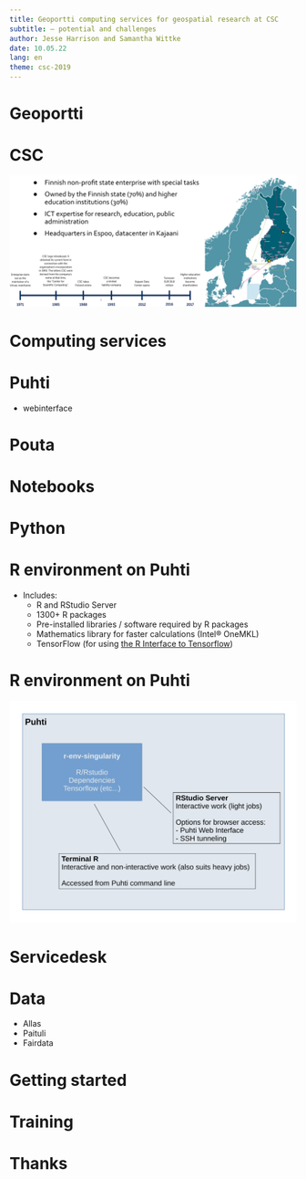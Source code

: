 ```yaml
--- 
title: Geoportti computing services for geospatial research at CSC 
subtitle: – potential and challenges
author: Jesse Harrison and Samantha Wittke
date: 10.05.22
lang: en
theme: csc-2019
---
```


# Geoportti

# CSC

<p align="center">
  <img src="./img/csc-bg.png">
</p>

# Computing services

# Puhti

* webinterface

# Pouta

# Notebooks

# Python

# R environment on Puhti

- Includes: 
   - R and RStudio Server
   - 1300+ R packages
   - Pre-installed libraries / software required by R packages
   - Mathematics library for faster calculations (Intel® OneMKL)
   - TensorFlow (for using [the R Interface to Tensorflow](https://tensorflow.rstudio.com/))

# R environment on Puhti

<p align="center">
  <img src="./img/r-access.svg">
</p>

# Servicedesk

# Data

* Allas
* Paituli
* Fairdata

# Getting started

# Training

# Thanks




